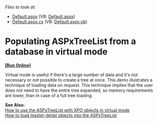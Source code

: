 <!-- default file list -->
*Files to look at*:

* [Default.aspx](./CS/VirtualModeDemo/Default.aspx) (VB: [Default.aspx](./VB/VirtualModeDemo/Default.aspx))
* [Default.aspx.cs](./CS/VirtualModeDemo/Default.aspx.cs) (VB: [Default.aspx.vb](./VB/VirtualModeDemo/Default.aspx.vb))
<!-- default file list end -->
# Populating ASPxTreeList from a database in virtual mode
<!-- run online -->
**[[Run Online]](https://codecentral.devexpress.com/e1368/)**
<!-- run online end -->


<p>Virtual mode is useful if there's a large number of data and it's not necessary or not possible to create a tree at once. This demo illustrates a technique of loading data on request. This technique implies that the user does not need to have the entire tree expanded, so memory requirements are lower, than in case of a full tree loading.</p><p><strong>See Also:</strong><br />
<a href="https://www.devexpress.com/Support/Center/p/E2107">How to use the ASPxTreeList with XPO objects in virtual mode</a><br />
<a href="https://www.devexpress.com/Support/Center/p/E2111">How to load master-detail objects into the ASPxTreeList</a></p>

<br/>


